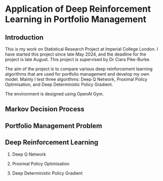 # Application of Deep Reinforcement Learning in Portfolio Management

## Introduction

This is my work on Statistical Research Project at Imperial College London. 
I have started this project since late May 2024, and the deadline for the project is late August. 
This project is supervised by Dr Ciara Pike-Burke. 

The aim of the project is to compare various deep reinforcement learning algorithms that are used for portfolio management and develop my own model. 
Mainly I test three algorithms: Deep Q Network, Proximal Policy Optimisation, and Deep Deterministic Policy Gradient.

The environment is designed using OpenAI Gym. 

## Markov Decision Process

## Portfolio Management Problem

## Deep Reinforcement Learning

1. Deep Q Network

2. Proximal Policy Optimisation

3. Deep Deterministic Policy Gradient
